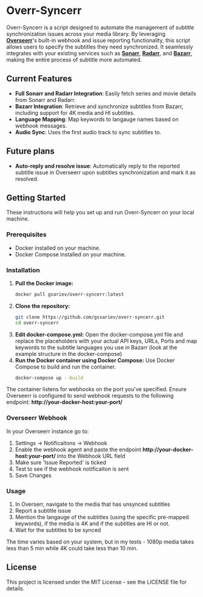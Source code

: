 # Overr-Syncerr

Overr-Syncerr is a script designed to automate the management of subtitle synchronization issues across your media library. By leveraging **[Overseerr](https://overseerr.dev)**'s built-in webhook and issue reporting functionality, this script allows users to specify the subtitles they need synchronized. It seamlessly integrates with your existing services such as **[Sonarr](https://sonarr.tv/)**, **[Radarr](https://radarr.video/)**, and **[Bazarr](https://www.bazarr.media)**, making the entire process of subtitle more automated.

## Current Features

- **Full Sonarr and Radarr Integration**: Easily fetch series and movie details from Sonarr and Radarr.
- **Bazarr Integration**: Retrieve and synchronize subtitles from Bazarr, including support for 4K media and HI subtitles.
- **Language Mapping**: Map keywords to langauge names based on webhook messages.
- **Audio Sync**: Uses the first audio track to sync subtitles to.

## Future plans

- **Auto-reply and resolve issue**: Automatically reply to the reported subtitle issue in Overseerr upon subtitles synchronization and mark it as resolved.

## Getting Started

These instructions will help you set up and run Overr-Syncerr on your local machine.

### Prerequisites

- Docker installed on your machine.
- Docker Compose installed on your machine.

### Installation

1. **Pull the Docker image:**
   ```sh
   docker pull gsariev/overr-syncerr:latest
2. **Clone the repository:**
   ```sh
   git clone https://github.com/gssariev/overr-syncerr.git
   cd overr-syncerr
3. **Edit docker-compose.yml:**
   Open the docker-compose.yml file and replace the placeholders with your actual API keys, URLs, Ports and map keywords to the subtitle languages you use in Bazarr (look at the example structure in the docker-compose)
4. **Run the Docker container using Docker Compose:**
   Use Docker Compose to build and run the container.
   ```sh
   docker-compose up --build

The container listens for webhooks on the port you've specified. Ensure Overseerr is configured to send webhook requests to the following endpoint: **http://your-docker-host:your-port/**

### Overseerr Webhook

In your Overseerr instance go to:

1. Settings -> Notificaitons -> Webhook
2. Enable the webhook agent and paste the endpoint **http://your-docker-host:your-port/** into the Webhook URL field
3. Make sure 'Issue Reported' is ticked
4. Test to see if the webhook notificaiton is sent
5. Save Changes

### Usage

1. In Overserr, navigate to the media that has unsynced subtitles
2. Report a subtitle issue
3. Mention the langauge of the subtitles (using the specific pre-mapped keywords), if the media is 4K and if the subtitles are HI or not.
4. Wait for the subtitles to be synced

The time varies based on your system, but in my tests - 1080p media takes less than 5 min while 4K could take less than 10 min.

## License
This project is licensed under the MIT License - see the LICENSE file for details.
   




